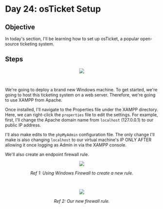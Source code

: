 # Day 24: osTicket Setup
## Objective
In today's section, I'll be learning how to set up osTicket, a popular open-source ticketing system. 

## Steps

<p align="center"><img src="https://upload.wikimedia.org/wikipedia/commons/thumb/0/03/Xampp_logo.svg/402px-Xampp_logo.svg.png"></p>
<br>

We're going to deploy a brand new Windows machine. To get started, we're going to host this ticketing system on a web server. Therefore, we're going to use XAMPP from Apache.

Once installed, I'll navigate to the Properties file under the XAMPP directory. Here, we can right-click the `properties` file to edit the settings. For example, first, I'll change the Apache domain name from `localhost` (127.0.0.1) to our public IP address.

I'll also make edits to the `phpMyAdmin` configuration file. The only change I'll make is also changing `localhost` to our virtual machine's IP ONLY AFTER allowing it once logging as Admin in via the XAMPP console.

We'll also create an endpoint firewall rule.

<p align="center"><img src="https://i.imgur.com/Lai4tFh.png"></p>
<p align="center"><i>Ref 1: Using Windows Firewall to create a new rule.</i></p>
<br>

<p align="center"><img src="https://i.imgur.com/cZYDoRe.png"></p>
<p align="center"><i>Ref 2: Our new firewall rule.</i></p>
<br>




